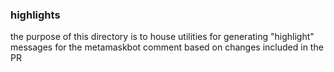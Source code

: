 ### highlights

the purpose of this directory is to house utilities for generating "highlight" messages for the metamaskbot comment based on changes included in the PR